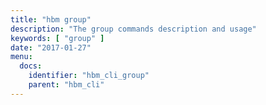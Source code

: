 ```yaml
---
title: "hbm group"
description: "The group commands description and usage"
keywords: [ "group" ]
date: "2017-01-27"
menu:
  docs:
    identifier: "hbm_cli_group"
    parent: "hbm_cli"
---
```

